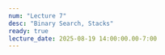 ```yaml
---
num: "Lecture 7"
desc: "Binary Search, Stacks"
ready: true
lecture_date: 2025-08-19 14:00:00.00-7:00
---
```

